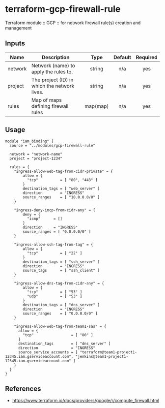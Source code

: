 # terraform-gcp-firewall-rule

Terraform module :: GCP :: for network firewall rule(s) creation and management

## Inputs

| Name | Description | Type | Default | Required |
|------|-------------|:----:|:-----:|:-----:|
| network | Network \(name\) to apply the rules to. | string | n/a | yes |
| project | The project \(ID\) in which the network lives. | string | n/a | yes |
| rules | Map of maps defining firewall rules | map(map) | n/a | yes |

## Usage

```hcl
module "iam_binding" {
  source = "../modules/gcp-firewall-rule"

  network = "network-name"
  project = "project-1234"

  rules = {
    "ingress-allow-web-tag-from-cidr-private" = {
        allow = {
          "tcp"          = [ "80", "443" ]
        }
        destination_tags = [ "web_server" ]
        direction        = "INGRESS"
        source_ranges    = [ "10.0.0.0/8" ]
    }

    "ingress-deny-imcp-from-cidr-any" = {
        deny = {
          "icmp"      = []
        }
        direction     = "INGRESS"
        source_ranges = [ "0.0.0.0/0" ]
    }

    "ingress-allow-ssh-tag-from-tag" = {
        allow = {
          "tcp"          = [ "22" ]
        }
        destination_tags = [ "ssh_server" ]
        direction        = "INGRESS"
        source_tags      = [ "ssh_client" ]
    }

    "ingress-allow-dns-tag-from-cidr-any" = {
        allow = {
          "tcp"          = [ "53" ]
          "udp"          = [ "53" ]
        }
        destination_tags = [ "dns_server" ]
        direction        = "INGRESS"
        source_ranges    = [ "0.0.0.0/0" ]
    }

    "ingress-allow-web-tag-from-team1-sas" = {
      allow = {
        "tcp"                 = [ "80" ]
      }
      destination_tags        = [ "dns_server" ]
      direction               = "INGRESS"
      source_service_accounts = [ "terraform@team1-project1-12345.iam.gserviceaccount.com", "jenkins@team1-project1-12345.iam.gserviceaccount.com" ]
    }
  }
}
```

## References

- https://www.terraform.io/docs/providers/google/r/compute_firewall.html

